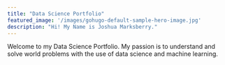 ```yaml
---
title: "Data Science Portfolio"
featured_image: '/images/gohugo-default-sample-hero-image.jpg'
description: "Hi! My Name is Joshua Marksberry."
---
```

Welcome to my Data Science Portfolio. My passion is to understand and solve world problems with the use of data science and machine learning. 